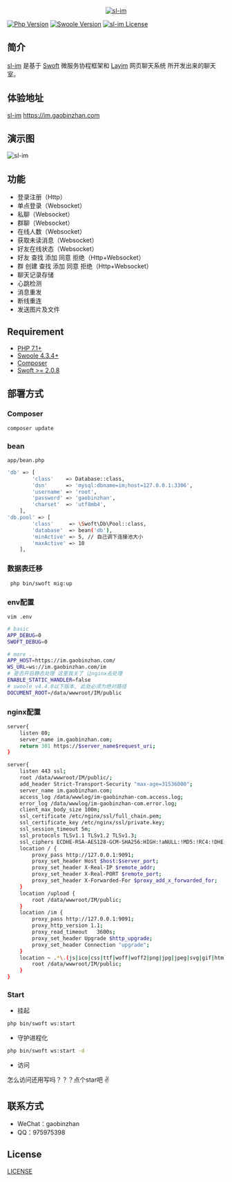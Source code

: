 <p align="center">
    <a href="https://github.com/gaobinzhan/sl-im" target="_blank">
        <img src="https://qiniu.gaobinzhan.com/2020/04/13/562596a1c87ac.png?imageView2/2/w/300" alt="sl-im"/>
    </a>
</p>

[![Php Version](https://img.shields.io/badge/php-%3E=7.1-brightgreen.svg?maxAge=2592000)](https://secure.php.net/)
[![Swoole Version](https://img.shields.io/badge/swoole-%3E=4.3.3-brightgreen.svg?maxAge=2592000)](https://github.com/swoole/swoole-src)
[![sl-im License](https://img.shields.io/hexpm/l/plug.svg?maxAge=2592000)](https://github.com/gaobinzhan/sl-im/blob/master/LICENSE)


## 简介
 
[sl-im](https://im.gaobinzhan.com) 是基于 [Swoft](https://www.swoft.org) 微服务协程框架和 [Layim](https://www.layui.com/layim/) 网页聊天系统 所开发出来的聊天室。

## 体验地址

[sl-im](https://im.gaobinzhan.com) https://im.gaobinzhan.com

## 演示图
![sl-im](https://qiniu.gaobinzhan.com/2020/04/13/a96b031c660ca.jpg)

## 功能

- 登录注册（Http）
- 单点登录（Websocket）
- 私聊（Websocket）
- 群聊（Websocket）
- 在线人数（Websocket）
- 获取未读消息（Websocket）
- 好友在线状态（Websocket）
- 好友 查找 添加 同意 拒绝（Http+Websocket）
- 群 创建 查找 添加 同意 拒绝（Http+Websocket）
- 聊天记录存储
- 心跳检测
- 消息重发
- 断线重连
- 发送图片及文件

## Requirement

- [PHP 7.1+](https://github.com/php/php-src/releases)
- [Swoole 4.3.4+](https://github.com/swoole/swoole-src/releases)
- [Composer](https://getcomposer.org/)
- [Swoft >= 2.0.8](https://github.com/swoft-cloud/swoft/releases/tag/v2.0.8)



## 部署方式

### Composer

```bash
composer update
```
### bean

`app/bean.php`


```bash
'db' => [
        'class'    => Database::class,
        'dsn'      => 'mysql:dbname=im;host=127.0.0.1:3306',
        'username' => 'root',
        'password' => 'gaobinzhan',
        'charset'  => 'utf8mb4',
    ],
'db.pool' => [
        'class'     => \Swoft\Db\Pool::class,
        'database'  => bean('db'),
        'minActive' => 5, // 自己调下连接池大小
        'maxActive' => 10
    ],
```

### 数据表迁移

` php bin/swoft mig:up`

### env配置

`vim .env`

```bash
# basic
APP_DEBUG=0
SWOFT_DEBUG=0

# more ...
APP_HOST=https://im.gaobinzhan.com/
WS_URL=ws://im.gaobinzhan.com/im
# 是否开启静态处理 这里我关了 让nginx去处理
ENABLE_STATIC_HANDLER=false 
# swoole v4.4.0以下版本, 此处必须为绝对路径
DOCUMENT_ROOT=/data/wwwroot/IM/public
```
### nginx配置

```bash
server{
    listen 80;
    server_name im.gaobinzhan.com;
    return 301 https://$server_name$request_uri;
}

server{
    listen 443 ssl;
    root /data/wwwroot/IM/public/;
    add_header Strict-Transport-Security "max-age=31536000";
    server_name im.gaobinzhan.com;
    access_log /data/wwwlog/im-gaobinzhan-com.access.log;
    error_log /data/wwwlog/im-gaobinzhan-com.error.log;
    client_max_body_size 100m;
    ssl_certificate /etc/nginx/ssl/full_chain.pem;
    ssl_certificate_key /etc/nginx/ssl/private.key;
    ssl_session_timeout 5m;
    ssl_protocols TLSv1.1 TLSv1.2 TLSv1.3;
    ssl_ciphers ECDHE-RSA-AES128-GCM-SHA256:HIGH:!aNULL:!MD5:!RC4:!DHE;
    location / {
        proxy_pass http://127.0.0.1:9091;
        proxy_set_header Host $host:$server_port;
        proxy_set_header X-Real-IP $remote_addr;
        proxy_set_header X-Real-PORT $remote_port;
        proxy_set_header X-Forwarded-For $proxy_add_x_forwarded_for;
    }
    location /upload {
        root /data/wwwroot/IM/public;
    }
    location /im {
        proxy_pass http://127.0.0.1:9091;
        proxy_http_version 1.1;
        proxy_read_timeout   3600s;
        proxy_set_header Upgrade $http_upgrade;
        proxy_set_header Connection "upgrade";
    }
    location ~ .*\.(js|ico|css|ttf|woff|woff2|png|jpg|jpeg|svg|gif|htm)$ {
        root /data/wwwroot/IM/public;
    }
}
```

### Start

- 挂起

```bash
php bin/swoft ws:start
```

- 守护进程化

```bash
php bin/swoft ws:start -d
```

- 访问

怎么访问还用写吗？？？点个star吧 ✌️

## 联系方式

- WeChat：gaobinzhan
- QQ：975975398

## License

[LICENSE](LICENSE)
